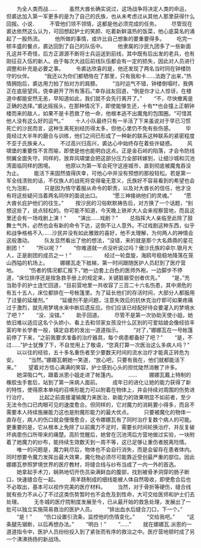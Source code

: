 　　为全人类而战……
　　虽然大酋长确实说过，这场战争将决定人类的命运，但裘达加入第一军更多的是为了自己的氏族，也从未考虑过从其他人那里获得什么回报。小说．
　　不管他们领不领情，这都是他必须完成的任务。
　　尽管现在裘达依然这么认为，可回想起护士的笑颜、吃着新鲜温热的饭菜，他心底莫名的涌起了一股热流。
　　他所做的事情，或许比自己想象的要重要得多。
　　吃完一顿丰盛的餐点，裘达回到了自己的队伍中。
　　他隶属的沙民九团多了一些新面孔这并不奇怪，后方正源源不断将士兵运送到前线，其中既有后出发的老兵，也有刚征召入伍的新人。由于每次大战后前线队伍都会有一定的损失，因此对人员进行调整和补充是必要之事。
　　令裘达欣喜的是，他还发现了两名当时同在钟楼防守的伙伴。
　　“我还以为你们都牺牲在了那里，只有我和卡……法跑了出来，”热情拥抱后，裘达用力拍了拍对方的肩膀。
　　“当时运气不错，钟楼倒塌时，我俩正在底层望风，侥幸避开了所有落石。”幸存战友回道，“倒是你才让人惊讶，在楼道中都能安然无恙，早知道如此，我们就不会先行离开了。”
　　“不，尽快撤离是正确的选择。”裘达摇摇头，在那种情况下，即使能够生还，十有**也会撞上正朝钟楼而来的敌人，如果不是卡芭救了他一命，他根本逃不出魔鬼的包围圈。“可惜其他人没有这么好的运气。”
　　十人小队最终只有一半活了下来虽说对于早已习惯死亡的沙民而言，这种生离死别经历得太多，但他心里仍不免有些伤感。
　　毕竟经过大半年的磨合与训练，他们之间已形成了一种新的联系这种联系的紧密程度不亚于氏族亲人。
　　不过高兴归高兴，裘达心中始终存在着些许疑惑。
　　风啸堡的重要性不言而喻，即使是他也能明白这点。正是金石岭的陷落，才会令防线侧翼全面失守。同样的，放弃风啸堡会把这部分压力全部转嫁到，让细沙城和沉池湾面临同样的困境。
　　他原以为第一军会死守这座城市，直到彻底被魔鬼吞没为止。
　　能活下来固然值得庆幸，可他心中并没有预想的那般轻松。若是第一军全线溃败的话，不仅族人的战死将变得毫无意义，氏族好不容易看到的希望也会化为泡影。
　　只是因为恪守着服从命令的职责，以及对大酋长的信任，他才没有将这些疑问当着两名同伴的面说出口。
　　“愿三神接纳他们的灵魂。”
　　“愿大酋长庇护他们的往生。”
　　按沙民的习俗默默祷告后，对方换了一个话题，“别想这些了，说点轻松的。你可能不知道，今天晚上铁斧大人会来视察营地，而且这里还会有一场戏剧上演！”
　　“演出……戏剧？”
　　总指挥大人亲临至此除了鼓舞士气外，必然也会有新的命令下达，这倒不让人意外。不过戏剧这种东西，似乎和战争格格不入……沙民并没有如此雅致的喜好，他不太理解，为何两人的神情会这般激动。
　　队友显然看出了他的想法，“没错，来的就是那个大名鼎鼎的星花剧团！”
　　“所以呢？”
　　“你难道就一点没听说过吗？傲沙氏族的卓尔.银月大人，正是剧团的成员之一！”
　　……
　　经过一轮盘旋，海鸥号稳稳地降落在笼山西隘的机场上。
　　娜娜瓦走下舷梯，第一时间跟随医护人员赶到了医疗营地。
　　“伤者的情况都汇报下，”她一边套上白色的医师外袍，一边脚步不停道，“床位排序还是按急救手册上的规定来，关键脏器受创者优先。”
　　“是，”充当助手的护士连忙回道，“目前营地里一共收容了三百二十六名伤患，其中濒危的有五十五人，床位都排在一号帐篷里。为了延长他们的存活时间，大部分人都服用了过量的延缓剂。”
　　“延缓剂不是问题，注意失效后的抗休克治疗即可如果疼痛过于激烈，就先用梦境水来中断后遗反应。你们应该已经配好待会要灌入的梦境水了吧？”
　　“没、没错。”
　　助手回道。
　　尽管不是第一次协助天使小姐，她依旧难以适应这名个头娇小、看上去和邻家女孩没什么区别的可爱姑娘会像经验丰富的年长学者一般，镇定自若的发出一道道指示。
　　“对了，”娜娜瓦在一号帐篷前停了下来，“之前我要求准备的治疗器具，每个病患都备好了吧？”
　　“是，不过……”护士犹豫了下，不自觉用上了敬语，“您真打算一次医治这么多病人吗？”
　　以以往的经验，五十多名重伤者至少要数天时间的流水治疗才能真正转危为安。
　　“当然。”娜娜瓦朝她一笑道，“放心吧，只要有我在，他们就都能活下来。”
　　望着对方信心满满的笑容，护士感到心头的担忧陡然消散了许多。
　　她深吸口气，跟着派恩小姐走进了帐篷内。
　　……
　　娜娜瓦戴上特制的橡胶虫手套后，站到了第一床病人面前。
　　成年日的进化让她的能力获得了新的特性，使得原本单纯的召唤形能力可以附着在物体上，并会持续对周围的伤势进行治疗。
　　比起之前直接灌输魔力来医治，新能力的效果明显不如前者，至少无法令伤口已肉眼可见的速度愈合。但同样的，它对魔力的消耗要小得多，而且不需要本人持续施展能力这也是附魔形能力的最大优点。
　　只要被魔化的物体一直存在，病人的伤口就会慢慢愈合，这令娜娜瓦有了同时治疗复数个病人的可能。更重要的是，它从根本上免除了以前魔力不足时，需要长时间轮换治疗、并反复破坏病患伤口所带来的痛楚。高阶觉醒后，她曾在沉池湾后方营地做过实验，一块附着了她魔力的纱布，能持续生效数天到一周不等，这已足够让重伤者脱离险情。
　　唯一的问题是，魔力耗尽后，物体也不会自行消失，而是会留存在患者体内。同时想要令魔力发挥出最大效果，魔化物必须尽可能靠近受创最严重的部位。因此娜娜瓦参照梦境世界的医疗教材，将缝合线与纱布当成了一内一外的首选。
　　她拿起手术刀，娴熟地切开伤员染满鲜血的腹部，找到被骨矛洞穿的肠子断口，快速缝合在一起。
　　用羊肠制成的细线能被人体自然吸收，即使愈合后也不必取出，基本可以视作完美的医疗材料。
　　当然，对于骨折等硬伤，缝合线就有些力不从心了不过这类伤势暂时也不会危及到性命，大可交给医师和护士们去处理。
　　无冬城的医疗院制度发展至今，已从最开始的救急处理，发展出了一批可以独立实施简易救治的医护人员。
　　“排出血水后缝合刀口，下一个。”
　　“是！”
　　“伤口设置引流条，监控他的伤情变化。”
　　“交给我吧。”
　　“这条腿先锯断，以后再想办法。”
　　“明白！”
　　“……”
　　就在娜娜瓦.派恩的一道道指令中，医护人员纷纷投入到了紧张而有序的救治之中。医疗营地顿时成了另一个沸沸扬扬的新战场。